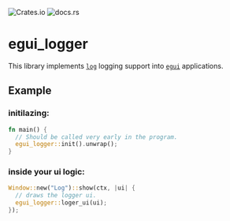 ![Crates.io](https://img.shields.io/crates/v/egui_logger)
![docs.rs](https://img.shields.io/docsrs/egui_logger)

# egui_logger
This library implements [`log`](https://crates.io/crates/log) logging support into [`egui`](https://crates.io/crates/egui) applications.

## Example

### initilazing:
```rust 
fn main() {
  // Should be called very early in the program.
  egui_logger::init().unwrap(); 
}
```

### inside your ui logic:

```rust 
Window::new("Log")::show(ctx, |ui| {
  // draws the logger ui.
  egui_logger::loger_ui(ui);
});
```

